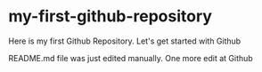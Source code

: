# my-first-github-repository
Here is my first Github Repository. Let's get started with Github

README.md file was just edited manually. One more edit at Github
